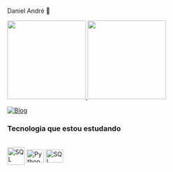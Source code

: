 Daniel André 👋

<div>
  <a href="https://github.com/DanielAndre1799">
  <img height="180em" src="https://github-readme-stats.vercel.app/api?username=DanielAndre1799&show_icons=true&theme=dracula&include_all_commits=true&count_private=true"/>
  <img height="180em" src="https://github-readme-stats.vercel.app/api/top-langs/?username=DanielAndre1799&layout=compact&langs_count=7&theme=dracula"/>
</div>

[![Blog](https://img.shields.io/badge/LinkedIn-0077B5?style=for-the-badge&logo=linkedin&logoColor=white)](https://)

### Tecnologia que estou estudando
<div style="display: inline_block"><br>
    <img align="center" alt="SQL" height="40" width="40" src="https://cdn.jsdelivr.net/gh/devicons/devicon/icons/php/php-original.svg" />
    <img align="center" alt="Python" height="30" width="40" src="https://cdn.jsdelivr.net/gh/devicons/devicon/icons/python/python-original.svg">
    <img align="center" alt="SQL" height="30" width="40" src="https://icongr.am/entypo/database.svg?size=128&color=fff700"> 
</div>

